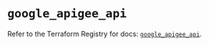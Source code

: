 # `google_apigee_api`

Refer to the Terraform Registry for docs: [`google_apigee_api`](https://registry.terraform.io/providers/hashicorp/google-beta/6.22.0/docs/resources/google_apigee_api).
